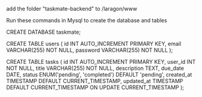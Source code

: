 add the folder "taskmate-backend" to /laragon/www





Run these commands in Mysql to create the database and tables 

CREATE DATABASE taskmate;


CREATE TABLE users (
  id INT AUTO_INCREMENT PRIMARY KEY,
  email VARCHAR(255) NOT NULL,
  password VARCHAR(255) NOT NULL
);

CREATE TABLE tasks (
  id INT AUTO_INCREMENT PRIMARY KEY,
  user_id INT NOT NULL,
  title VARCHAR(255) NOT NULL,
  description TEXT,
  due_date DATE,
  status ENUM('pending', 'completed') DEFAULT 'pending',
  created_at TIMESTAMP DEFAULT CURRENT_TIMESTAMP,
  updated_at TIMESTAMP DEFAULT CURRENT_TIMESTAMP ON UPDATE CURRENT_TIMESTAMP
);



